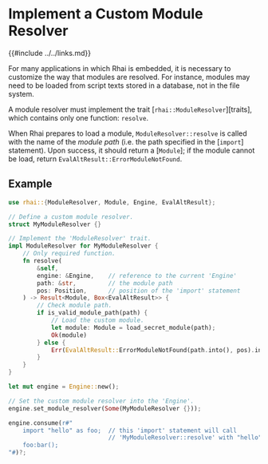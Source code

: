Implement a Custom Module Resolver
=================================

{{#include ../../links.md}}

For many applications in which Rhai is embedded, it is necessary to customize the way that modules
are resolved.  For instance, modules may need to be loaded from script texts stored in a database,
not in the file system.

A module resolver must implement the trait [`rhai::ModuleResolver`][traits],
which contains only one function: `resolve`.

When Rhai prepares to load a module, `ModuleResolver::resolve` is called with the name
of the _module path_ (i.e. the path specified in the [`import`] statement). Upon success, it should
return a [`Module`]; if the module cannot be load, return `EvalAltResult::ErrorModuleNotFound`.

Example
-------

```rust
use rhai::{ModuleResolver, Module, Engine, EvalAltResult};

// Define a custom module resolver.
struct MyModuleResolver {}

// Implement the 'ModuleResolver' trait.
impl ModuleResolver for MyModuleResolver {
    // Only required function.
    fn resolve(
        &self,
        engine: &Engine,    // reference to the current 'Engine'
        path: &str,         // the module path
        pos: Position,      // position of the 'import' statement
    ) -> Result<Module, Box<EvalAltResult>> {
        // Check module path.
        if is_valid_module_path(path) {
            // Load the custom module.
            let module: Module = load_secret_module(path);
            Ok(module)
        } else {
            Err(EvalAltResult::ErrorModuleNotFound(path.into(), pos).into())
        }
    }
}

let mut engine = Engine::new();

// Set the custom module resolver into the 'Engine'.
engine.set_module_resolver(Some(MyModuleResolver {}));

engine.consume(r#"
    import "hello" as foo;  // this 'import' statement will call
                            // 'MyModuleResolver::resolve' with "hello" as path
    foo:bar();
"#)?;
```
